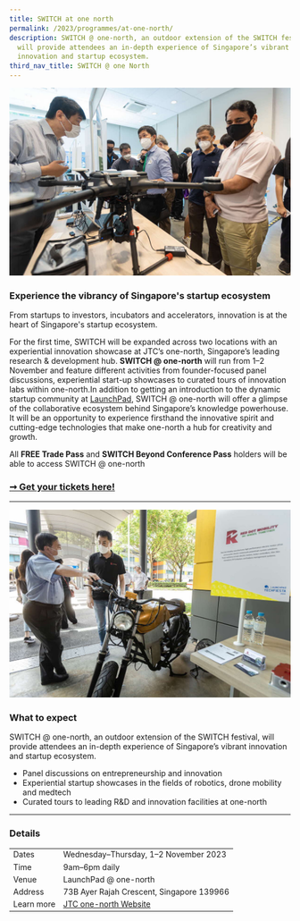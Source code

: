 ```yaml
---
title: SWITCH at one north
permalink: /2023/programmes/at-one-north/
description: SWITCH @ one-north, an outdoor extension of the SWITCH festival,
  will provide attendees an in-depth experience of Singapore’s vibrant
  innovation and startup ecosystem.
third_nav_title: SWITCH @ one North
---
```

![An innovation showcase of an unmanned aerial drone](/images/2023/Photos/switch_one_north_03_1200p.JPG)

### Experience the vibrancy of Singapore's startup ecosystem

From startups to investors, incubators and accelerators, innovation is at the heart of Singapore's startup ecosystem.

For the first time, SWITCH will be expanded across two locations with an experiential innovation showcase at JTC’s one-north, Singapore’s leading research & development hub. **SWITCH @ one-north** will run from 1–2 November and feature different activities from founder-focused panel discussions, experiential start-up showcases to curated tours of innovation labs within one-north.In addition to getting an introduction to the dynamic startup community at [LaunchPad](https://www.jtc.gov.sg/find-land/land-for-long-term-development/launchpad), SWITCH @ one-north will offer a glimpse of the collaborative ecosystem behind Singapore’s knowledge powerhouse. It will be an opportunity to experience firsthand the innovative spirit and cutting-edge technologies that make one-north a hub for creativity and growth.

All **FREE Trade Pass** and **SWITCH Beyond Conference Pass** holders will be able to access SWITCH @ one-north

### [➞ Get your tickets here!](/register)

***

![A photo of a man pointing at an electric vehicle.](/images/2023/Photos/switch_one_north_05_1200p.JPG)

### What to expect

SWITCH @ one-north, an outdoor extension of the SWITCH festival, will provide attendees an in-depth experience of Singapore’s vibrant innovation and startup ecosystem. 
* Panel discussions on entrepreneurship and innovation
* Experiential startup showcases in the fields of robotics, drone mobility and medtech
* Curated tours to leading R&D and innovation facilities at one-north

***

### Details


|  |  |
| -------- | -------- |
| Dates    | Wednesday–Thursday, 1–2 November 2023    |
| Time    | 9am–6pm daily  |
| Venue   | LaunchPad @ one-north     |
| Address    | 73B Ayer Rajah Crescent, Singapore 139966     |
| Learn more    | [JTC one-north Website](https://www.jtc.gov.sg/find-land/land-for-long-term-development/one-north)  |